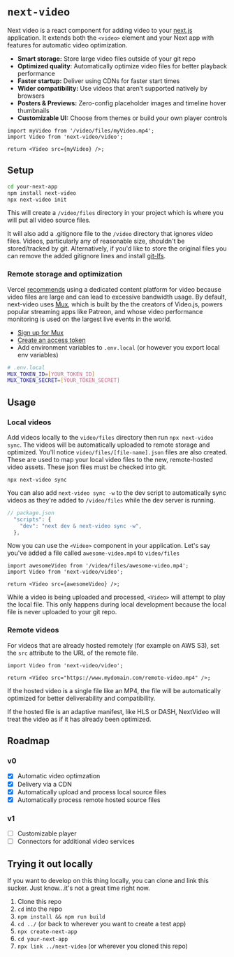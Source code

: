 # `next-video`

Next video is a react component for adding video to your [next.js](https://github.com/vercel/next.js) application. It extends both the `<video>` element and your Next app with features for automatic video optimization.

- **Smart storage:** Store large video files outside of your git repo
- **Optimized quality**: Automatically optimize video files for better playback performance
- **Faster startup:** Deliver using CDNs for faster start times
- **Wider compatibility:** Use videos that aren’t supported natively by browsers
- **Posters & Previews:** Zero-config placeholder images and timeline hover thumbnails
- **Customizable UI:** Choose from themes or build your own player controls

```tsx
import myVideo from '/video/files/myVideo.mp4';
import Video from 'next-video/video';

return <Video src={myVideo} />;
```

## Setup

```bash
cd your-next-app
npm install next-video
npx next-video init
```

This will create a `/video/files` directory in your project which is where you will put all video source files.

It will also add a .gitignore file to the `/video` directory that ignores video files. Videos, particularly any of reasonable size, shouldn't be stored/tracked by git. Alternatively, if you'd like to store the original files you can remove the added gitignore lines and install [git-lfs](https://git-lfs.github.com/).

### Remote storage and optimization

Vercel [recommends](https://vercel.com/guides/best-practices-for-hosting-videos-on-vercel-nextjs-mp4-gif) using a dedicated content platform for video because video files are large and can lead to excessive bandwidth usage. By default, next-video uses [Mux](https://mux.com), which is built by the the creators of Video.js, powers popular streaming apps like Patreon, and whose video performance monitoring is used on the largest live events in the world.

- [Sign up for Mux](https://dashboard.mux.com/signup)
- [Create an access token](https://dashboard.mux.com/settings/access-tokens#create)
- Add environment variables to `.env.local` (or however you export local env variables)

```bash
# .env.local
MUX_TOKEN_ID=[YOUR_TOKEN_ID]
MUX_TOKEN_SECRET=[YOUR_TOKEN_SECRET]
```

## Usage

### Local videos

Add videos locally to the `video/files` directory then run `npx next-video sync`. The videos will be automatically uploaded to remote storage and optimized. You'll notice `video/files/[file-name].json` files are also created. These are used to map your local video files to the new, remote-hosted video assets. These json files must be checked into git.

```
npx next-video sync
```

You can also add `next-video sync -w` to the dev script to automatically sync videos as they're added to `/video/files` while the dev server is running.

```js
// package.json
  "scripts": {
    "dev": "next dev & next-video sync -w",
  },
```

Now you can use the `<Video>` component in your application. Let's say you've added a file called `awesome-video.mp4` to `video/files`

```tsx
import awesomeVideo from '/video/files/awesome-video.mp4';
import Video from 'next-video/video';

return <Video src={awesomeVideo} />;
```

While a video is being uploaded and processed, `<Video>` will attempt to play the local file. This only happens during local development because the local file is never uploaded to your git repo.

### Remote videos

For videos that are already hosted remotely (for example on AWS S3), set the `src` attribute to the URL of the remote file.

```tsx
import Video from 'next-video/video';

return <Video src="https://www.mydomain.com/remote-video.mp4" />;
```

If the hosted video is a single file like an MP4, the file will be automatically optimized for better deliverability and compatibility.

If the hosted file is an adaptive manifest, like HLS or DASH, NextVideo will treat the video as if it has already been optimized.

## Roadmap

### v0

- [x] Automatic video optimzation
- [x] Delivery via a CDN
- [x] Automatically upload and process local source files
- [x] Automatically process remote hosted source files

### v1

- [ ] Customizable player
- [ ] Connectors for additional video services

## Trying it out locally

If you want to develop on this thing locally, you can clone and link this sucker. Just know...it's not a great time right now.

1. Clone this repo
1. `cd` into the repo
1. `npm install && npm run build`
1. `cd ../` (or back to wherever you want to create a test app)
1. `npx create-next-app`
1. `cd your-next-app`
1. `npx link ../next-video` (or wherever you cloned this repo)
